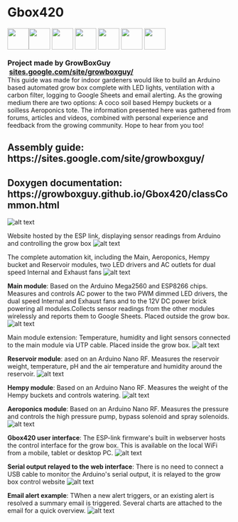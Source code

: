 # Gbox420
<div>
<div><img width="48" height="48" src="https://lh3.googleusercontent.com/GAoRKaB09BobBln1BQgRHL0qmbfyTmnMn6_6JBmCVZ3gvUuCOzhRep7HkBYL4_bWqa5Vk70W7dgq_t5vgwisNYon5yXiM0hbBoUauYdnv9ujxtkVrn5hB4SXhT2X-nWb7BS4Bo_-fL-Pj2TLdzMcbJN4597KkEvYGrqv6CtPy_wf06wc9t1WN2jL5lbhWHdvkleKIU6Hpp1AXPjOI_3c9lY0jpIdEtcjbOZ3fYIgrEvm1HO7JrAbyllYIgpSpZlMr6uUQh2h6PuA9tDSb8-V3NmMuvRtOQi5qfH6rJKrOBv5oNN4_t-C-V3BLKjXqx82oAmP65RAnH1Y3EXG8FbuEsQvqYcWiEp9iaNeuYbjokQoVM8h61Gh1cPr717j0D1GjEYhYzba32UvVZ3iXiVr1zmonOw810HP5oTWhc-o0mNdW211dhs80tvOyaggxKGX_I7r5kcak9nK7PSP3ppAi-wjrsqhW0UBiRvsyHwpHRfIu-A0lbnQ4ukwWiw28dnBPQMZUu8rLAXVNRnBjoAPU5udjLwyCUyCeU6YjUlC9TTe7QpbTZCrVueTaytD3GOqtP2dKg2wZse3CCGPrnNq2vg5DpRV4Qb0sOBv8oyJzKfdWLCMgYJYTw9rpYg6Y3zgUjJWqmLdX3upj8an069FddUa33Sgb6YhQe6NSz1sdW7cq_-8zYosD0RmeavL4t3sfpNDXw95OOmQJ0LEFKRZSa3PBApRvl2GIOpNmLI2Li_QSw-y=s671-no" style="display:inline;float:left" >
<a href="https://www.patreon.com/growboxguy"><img width="48" height="48" src="https://lh3.googleusercontent.com/GHPlhe8VfY4Bwtg0xPO2Z0vdj1QjcInJd8pSQlZHVNmcEry7a44A8c9n4vJENgvMfwfqiuSF5-r8Jt324yv1LbDqJ70KtNvuH1LoRdnB03zqYryHgyazXlNNcXEric6bc6L2oDBFgkgaf5dDMw-yN1bpwUH2LBxXsRCNcRxFIv3X0RPMYpVVGpNxss1nHn4kXa1q_pHEY2DuX0cZa5UWsUTAJ0Sywxg4UOgeBF-W1ZZULQcJz-mLp3WHEQY7uKLyYW31IElYZgV0jVBFeOdBG_w6gb1WPegvAbF-GiNVdd1Bxr9pqU6B2B34mKVFVamCzhs49XfDpKFr80euXu31na0A5opoYt5pyiChodO-5RCTP6b6FLv1tikkEf2eV22nXxo0JAz3zZcfq4FnF8VLcnh5mKUJ5cHvluSjSYYztooej6YrHeTTSXIxTtJqLp-2shRKQCEAFYzxIvmkTPB4_tWFQStGqzyG4IbH8mPU68BoMtlkfXCLv3o-_vAp86OZXyM4x1VxFHaaGXBtuHVuSbKMJMXoCVulSgnLzfI_t0o1KUTnL4NppO7IcP1fddVruJCdZkALn6Hzs8kN7DzwtfgXmBJmOkGCRsUZmoTHBO7pKHsYEA4XX9GrWFUOqjRIPyxH_z6dPWhFuSowl97T5kQHSwiHQ6x8cOgiMEtS2zEcRVVjdI0eLPYvJrhRiFj72L5KxXAYpuDWV2k7o5fwmHZTv9eYXbva3h5UlbKqeqYSvI9-=s64-no" style="border:none;margin:0;padding:0px"></a>
<a href="https://www.facebook.com/Gbox420-1495966037151416/"><img width="48" height="48" src="https://lh3.googleusercontent.com/5-3WUctaz5bM6p4FSrgZQOfbUv3bAzDI8SWXO59JCJnmWB9B_Glvn-n3gxj9Esj9BA0plBv4zxPY-eI24YjOWGm67z6dhr8vD7csTTz3V5hBxeL8aOWbfHyV3vmcA_e2lZBaFWYqDWRJqRVfW6qgXg4AspXGp9aF6S5R9HkcXcbgJ0M7teV127_Mq9bCYkjYV1cTtTojFKk7pv-igxHvr0ZPQoiLX-xBQm8sowRyhOBm4iUukEkzzCHnc3fmMGAxDCaqWzLi04rKWY9uVQ8ys4GuPjTs-m-iaoiCcLG7GloROhuBsPgx_Zq274eretllISsepyI9N2Pb-2AO4yXvYB88Cfc_R7a69w85Bq3fZUs-qtNFgtJ01mvIDs6nHdkpfZGeHoCxhuml-RX8JTXdBC3fogBeb9G_QNxo1ocSAVdPyG4BtaQyhcr0hsYLG1hvhWF_ekPFm-7dn-PLI7l3jTiRzQDW7BlRgdepMcGV-Ao0WwwWVHFombqSlHJ9wLjFaZo9Mmb8dtoUdd5zFgC-qzHYq3XfBhwDRscFpnFtpPJVAEN2d-d7szO3htVqKaEU1UTwcSZ4bN_y5AosItWk4z_0MIe_YxH--LxXohAxvkiaDyFwrvQwiGnYRqkPb3LVn8_4IqAY0UALYkBF8wssVInql86ErRgtW_CS0eIbKHbVa2byRQAybqPC-FEi5AWfb0SOkiyyAa7B32lyWdRVn_Kog-pbOxijBZA2la6GusXsAl9Q=s64-no" style="border:none;margin:0;padding:0px"></a>
<a href="https://github.com/growboxguy/Gbox420"><img width="48" height="48" src="https://lh3.googleusercontent.com/SyX8-29ti5GHL0sm2ADuliHQr11MeGtYXDV_UVuw5WjS0NhrwZcMq4bupWRK30-Plc9hVYbr8rHQpononX3ufMIXvEyluHYWm0d-htsAYiO_Jw5SpGrM5VmcB9AMqecvDSJhX_jLwtWDqbHz9Q68DstgrvxsqU3Ld6fP57TRhC6pLilAnSSj8bOfODG9aCOfk5xrCvEKZ2wQkvLCPZcqrsIBF1VsKdw2OqPr16oIdlu7aGozoHm7saAEDCewUyhWHAPDhyoig2dK1dl1LIYwzL6s9_oFY6TINAfVyPdF261XCNTy3uu7vfrg-zxVPm5xLznIruv0obiel9VOD_5mcAIyMVnhb4f_zfJL3VG_bxw7YEkC0TugtW0YRbOFnPdZyL2lqhbz1E4RbDWwKIdlXmKhUGM6u0QIJQ4V-_UWMK3j9QitWTf0Sxc8xF1hcYh74S3n5hLycv_BZiU6Iy8qCCbdD63x0FmpGnGI58bx77GIxLDAQvyS7JOVtzV0zKApj5nQT70HwAL8Sgb96-WYsOKzsdPVJ0iPQNommV1BBGMQRDVYlQclK7_VL8TxgLsozycrRn2uIxWfTfdkYSAHFmWXT-56PjF1C9IIVgwuNzLoSzEe5fLYsFzRqPxHMqPbvx0IGh0XeVvQRQQQqTbnVnzGSWlhhzuY96DvX8J8Kx-PKfpyFQn2c4j7tMBGSsTQD6dveFSmcDc9MtcdN1p7oiX5Ehq2vhPY2NvPHRRLUcZwWZbl=s64-no" style="border:none;margin:0;padding:0px"></a>
<a href="https://www.tumblr.com/blog/growboxguy"><img width="48" height="48" src="https://lh3.googleusercontent.com/iAo64-k09uJ70KcPngaxSGVpRWL9BRklB6V4trYxchPlYAjdGEKmnkuh5Oa_TFBK42KSfmpL2DN9nAo13WtSXOKDlV_W1YH3CZSYcm6yR1i-p4ePzG6D_lGn3RvtBUR0I8OjH8_jMVctwc5kf7t1uM6vau3J_Qp0uekfz7HaShgWVqCMmLalSC-4iZ7Kcf16p_GTYcClD7KFMUdecmQIsC1gwYT5C0P1WPJU-vvWUIHdhGsicnHtIVovT8bGGDDGQNmZmZycdMw6z0PoDHQxuv7SL3u7HMQ7RC7EIW2AOtPXTtPQ-NdTMEhhc2nlNjI9CzIClWPWVOEZxHF5N8YOQcjx-eqpuaEvSQ67z4aWWo28U95U3MoReCoxUi5HLSjaTv85ZkTvFy2DxNM-CCgnNelp_JpYEEu3qi9CHC8T4Rv6zwi9QR0FQ0ajLXkrwJeaNKwtEXPBel-zqZ8olwwrGyoMyL0tKDQagVf_7desHQ8vbRoas7hClbxD9yeMGf1C4Y2SAKAruaCrbGVXY3KWSXie5rWt5jXCiN_AqU3unGLEPeJl34ztyYDOPXz4cRtMfGYe3lEvKEuyrcncxa4imoiYFJScw7x6o_WQ9AvgsMD2XzvkOQQGakSO3V0-tjaBnhNB3izXdv0nPt76v4l9UYdlFj1fjZO6372_8SId69SNI0InHX4q03j0w8jFZYC_CZsVAvPo6g8ER_L5ZjSjKaKjH5O9UYjTjv3Csv5MB0rLiQZr=s64-no" style="border:none;margin:0;padding:0px"></a>
<a href="https://twitter.com/growboxguy"><img width="48" height="48" src="https://lh3.googleusercontent.com/FqZZp565u6acGUU7-9IZXllx4RPhKOupR5QjdJQZUzfbgL3K14abRlFmJqhfF8opA9w-I47YFG8pPPlgTuYjk1PceR_YBTzh6DrBGZuwGZmbi4PMdCvlT4lLNPtqFG9v1MC7GlOddLrnOObPhT3UgHC4ipO-VjAO_rHxVuWG4WmqRoN45qvNP4BFBh1pdSHYMPu5At-DuWrxZpDhRl-TdWEXIgLD_WJUuKVITvkVhVkgqG9NcRPzA5AwUl3q0aqreSVlpILWaFgxbIAYsw-wt-X4Vj6dudbW0mvXDrI8S-al1GPHg4TKbdWykkcM81TaXxR9sZUEYA8ZICgBBPnN1wmNk-BAN0HyJkxE4XdLnSkx0WXJCIrxvjHcF2y4U4HEviFVfoNS1wK-piI6n60oYa0oNFtOZUUkQ0k0h3jVjCA1KmF4yNcFay4GOW84I20lYRgKuNPEmmmwRhZiT2UC5gyTY_6WDxSrKglP9qgaLhVGXrhQlRBvoi7YiLbZVrSHzHvLwDXVwBFf4dv-RLDLuxRyDtRTsNCNArUdDXUCaIyhouZ-Gbvr5sYT4Jhg1vTlUppfmCmECvYUIL4GGS9Rra84Xmi2v46q4djWgVmcSm_PzIZnhq0JPI5ORgtajv-2n3HGdCbl0lkNOTKZ__89eEt2Aw3uzipnq4yp-_GO_qKeTCVVGK11idmQ__OUCThVUFv03uoBQowH0gsfvS-bxzOa_4_MVq_f9E_7QhL_z2iosnA9=s64-no" style="border:none;margin:0;padding:0px"></a>
<a href="mailto:GrowBoxGuy@gmail.com"><img width="48" height="48" src="https://lh3.googleusercontent.com/5ZNZaVhanhR6XGvxz_7A9Fr5JU8QtaAgMLWZJX41U7UxSgR4u2pR0TNjR0K2Ntv-Bad_jndUaDW65695nIy4lpMDAa4ssEJ6EX24Qp4BQXv1dYKRp84udEAt7G-UC8yZr054mNNyvCKq0hpnm0KDIJ-bDRBRxfK6DtqnI2YxG7N1PYniKXhsJYUlQSvGPwhRphoS_St9yrLDqIg8sYPGoIoLqXBfgHW5f4oYBa3OMIhKKwzB4bMYH1JgD_HfLiGwXSuR1qvqSRj9b-qjdmgVa_uNRH-wlIJcQ4QsSF2CAknddJtwURm64mNwlodvnSFkpnvimWbHUoQMM77GP48xdGygIr0jBJgbyYsQOvUcJDUF_Un_tWNkF-x2W9Gw-KXxHFAPP7fuczenGsQL2gmNCAR15R2JLJwt1CTpwfgBhbzTYoyW00PpLfkTWrfowSkFXnVuvhMa9ADsYZzq1uvp_Wz6KWrEa1iOi7CbRtFNY3Sg01maUeArYDd_DM0xFG3q43V9vKb0Bld3U7nyDoZ_R9hGfiQ8ZdD8BhXNoberDuuTl-SPRFrUeKjmFmtPuP7WdidQb6Gw5nFElBvBMCZX1kjplIluK8Y5VffxHBZRCrYTRyVyolvcNlpQtVWdOW-jxSjVP0qRrpARJIGjjU1KUUeVIxBEFUxefbP3UhOr2FvUGNh5BeIJVi5rCuaImxp1lL2zy2Mf4z9fZoVMp-ukaJMsiRQ1ACzJn89b-QybW67whYw2=s64-no" style="border:none;margin:0;padding:0px"></a>
</div><br>
<div style="display:inline!important">
<b style="font-size:16px">Project made by GrowBoxGuy</font><br>		
&nbsp;<a href="http://sites.google.com/site/growboxguy/">sites.google.com/site/growboxguy/</a>
</b>
</div><br>

<div>
This guide was made for indoor gardeners would like to build an Arduino based automated grow box complete with LED lights, ventilation with a carbon filter, logging to Google Sheets and email alerting. As the growing medium there are two options: A coco soil based Hempy buckets or a soilless Aeroponics tote. The information presented here was gathered from forums, articles and videos, combined with personal experience and feedback from the growing community. Hope to hear from you too!
</div>

<h2>Assembly guide: https://sites.google.com/site/growboxguy/</h2>
<h2>Doxygen documentation: https://growboxguy.github.io/Gbox420/classCommon.html</h2>
</div>

![alt text](https://lh4.googleusercontent.com/in1ZOOO8nup_dnrUK7k-ApEWDUp4p14GjSslzjh_Ym3-5-F-MpF0Bgq6cJNe2VkN0xU5Xh0kiGrPWCLPlFQb3ZGGHoh6m__CP5VniqYn59YxhR8Hlpg=w1280)

Website hosted by the ESP link, displaying sensor readings from Arduino and controlling the grow box
![alt text](https://lh4.googleusercontent.com/GUeSoWXhET3qbJIh7a4jQxuwEUF8VtNn0-sMlEZgrKCXnfbMnxZ0YoOzidmWjky2wUk7IJoo-2pi9ZubuqwqxD_7rV_3l__5srT4Z60-Et-ipu4MBkw=w1280)

The complete automation kit, including the Main, Aeroponics, Hempy bucket and Reservoir modules, two LED drivers and AC outlets for dual speed Internal and Exhaust fans
![alt text](hhttps://lh5.googleusercontent.com/f7ziRsatgjBa2gOQQIIQUHHS-huRkNJ3u2E-ZcJMB7mI2hkMkviToDtbSndU1pxlxu423UUCNyQqeu_0be4WBGDF1e04hHUtUMZyeSFGBtvxx-Fgqvs=w1280)

<b>Main module</b>: Based on the Arduino Mega2560 and ESP8266 chips. Measures and controls AC power to the two PWM dimmed LED drivers, the dual speed Internal and Exhaust fans and to the 12V DC power brick powering all modules.Collects sensor readings from the other modules wirelessly and reports them to Google Sheets.
Placed outside the grow box.
![alt text](https://lh4.googleusercontent.com/yt5VtSSCuCRWgnawv3fzfRMfqbqauwoomn6M2GttQvBJT55LjxY5k4ByywGbAnALc1l_H-k=w1280)

Main module extension: Temperature, humidity and light sensors connected to the main module via UTP cable. Placed inside the grow box.
![alt text](https://lh5.googleusercontent.com/m1JbFcNd416qqKFX1T_KwHma0_UC_MMHbCRB-tlJkkDEl1hbrkNOSekf7qZM2SoYKEVqlYRJFxMQsGKU6hDNTpHGL_uuSHy2hz60hysOVCO0FEUH4yw=w1280)

<b>Reservoir module</b>: ased on an Arduino Nano RF. Measures the reservoir weight, temperature, pH and the air temperature and humidity around the reservoir.
![alt text](https://lh6.googleusercontent.com/b5PSoYAwkMlYJ_xeZbH9lrBi-murGQ7koOsDfzUi7Vm99tFZlwE--GoLUTVv7i0goU4HWNRH=w1280)

<b>Hempy module</b>: Based on an Arduino Nano RF. Measures the weight of the Hempy buckets and controls watering.
![alt text](https://lh3.googleusercontent.com/kI6rheGOpgEbF-fRP7C1ONS-sqz0m3ZoMkdeGb9y9XJDHkMPVbIepfJl5f9SoESjh523yQ9h=w1280)

<b>Aeroponics module</b>: Based on an Arduino Nano RF. Measures the pressure and controls the high pressure pump, bypass solenoid and spray solenoids. 
![alt text](https://lh3.googleusercontent.com/kI6rheGOpgEbF-fRP7C1ONS-sqz0m3ZoMkdeGb9y9XJDHkMPVbIepfJl5f9SoESjh523yQ9h=w1280)

<b>Gbox420 user interface</b>: The ESP-link firmware's built in webserver hosts the control interface for the grow box. This is available on the local WiFi from a mobile, tablet or desktop PC.
![alt text](https://lh3.googleusercontent.com/xXL62PYu3oXBkhz6iJLy_w6iVpcPYzPIU6HjRliOOroYjlOWDLTIprSOSJM-3ak0SiFoPqWvPs2ZILRKEqHPXuJzWwdKGkOpvnqoILLEpDJ-jwIhqeE=w1280)

<b>Serial output relayed to the web interface</b>: There is no need to connect a USB cable to monitor the Arduino's serial output,
it is relayed to the grow box control website
![alt text](https://lh5.googleusercontent.com/jKOYmPhHFVaZsIciMbji7AY-hsBg94zDQOKBgT6LDakJ1n91XCHPZkO9E4O-uJ-LOjGS0mu26MCBkzc-g-RdGkw4Y-5YBScvR99_Ocg3XNyvSt80lm8=w1280)

<b>Email alert example</b>: TWhen a new alert triggers, or an existing alert is resolved a summary email is triggered. Several charts are attached to the email for a quick overview.
![alt text](https://lh3.googleusercontent.com/-E4MQI7O97Q5TfXfJzD8vMt-pyTHWN8DTU2NsLYPxXmqK8XdbR86TNk1bT-KmTIkNQ6f3n4bEdgBcQx1OpT53GQvA4L78eJqr2HEYgiuiTk_8MXVFlo=w1280)

